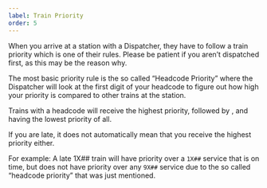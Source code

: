 ```yaml
---
label: Train Priority
order: 5
---
```

When you arrive at a station with a Dispatcher, they have to follow a train priority which is one of their rules.
Please be patient if you aren’t dispatched first, as this may be the reason why.

The most basic priority rule is the so called “Headcode Priority” where the Dispatcher will look at the first digit of
your headcode to figure out how high your priority is compared to other trains at the station.

Trains with a headcode will receive the highest priority, followed by , and having the
lowest priority of all.

If you are late, it does not automatically mean that you receive the highest priority either.

For example: A late 1X## train will have priority over a `1X##` service that is on time, but does not have priority
over any `9X##` service due to the so called “headcode priority” that was just mentioned.
